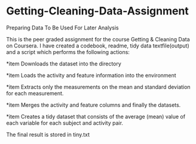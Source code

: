 # Getting-Cleaning-Data-Assignment
Preparing Data To Be Used For Later Analysis

This is the peer graded assignment for the course Getting & Cleaning Data on Coursera. I have created a codebook, readme, tidy data textfile(output) and a script which performs the following actions:

*item
Downloads the dataset into the directory

*item
Loads the activity and feature information into the environment

*item
Extracts only the measurements on the mean and standard deviation for each measurement.

*item
Merges the activity and feature columns and finally the datasets.

*item
Creates a tidy dataset that consists of the average (mean) value of each variable for each subject and activity pair.

The final result is stored in tiny.txt
